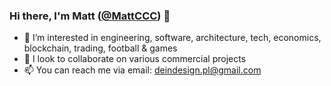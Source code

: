 ### Hi there, I'm Matt ([@MattCCC](https://github.com/MattCCC/)) 👋

- 👀 I’m interested in engineering, software, architecture, tech, economics, blockchain, trading, football & games
- 🌱 I look to collaborate on various commercial projects
- 📫 You can reach me via email: deindesign.pl@gmail.com
